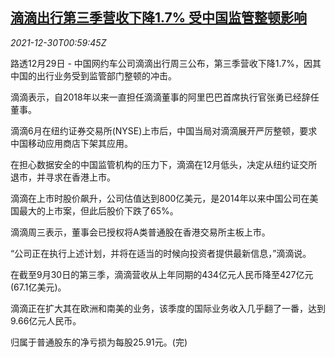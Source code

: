 <!--1640826062000-->
[滴滴出行第三季营收下降1.7% 受中国监管整顿影响](https://cn.reuters.com/article/didi-qe-revenue-1229-wedn-idCNKBS2J9012)
------

<div><i>2021-12-30T00:59:45Z</i></div><p>路透12月29日 - 中国网约车公司滴滴出行周三公布，第三季营收下降1.7%，因其中国的出行业务受到监管部门整顿的冲击。</p><p>滴滴表示，自2018年以来一直担任滴滴董事的阿里巴巴首席执行官张勇已经辞任董事。</p><p>滴滴6月在纽约证券交易所(NYSE)上市后，中国当局对滴滴展开严厉整顿，要求中国移动应用商店下架其应用。</p><p>在担心数据安全的中国监管机构的压力下，滴滴在12月低头，决定从纽约证交所退市，并寻求在香港上市。</p><p>滴滴在上市时股价飙升，公司估值达到800亿美元，是2014年以来中国公司在美国最大的上市案，但此后股价下跌了65%。</p><p>滴滴周三表示，董事会已授权将A类普通股在香港交易所主板上市。</p><p>“公司正在执行上述计划，并将在适当的时候向投资者提供最新信息，”滴滴说。</p><p>在截至9月30日的第三季，滴滴营收从上年同期的434亿元人民币降至427亿元(67.1亿美元)。</p><p>滴滴正在扩大其在欧洲和南美的业务，该季度的国际业务收入几乎翻了一番，达到9.66亿元人民币。</p><p>归属于普通股东的净亏损为每股25.91元。(完)</p>
